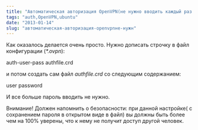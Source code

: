 ```yaml
---
title: "Автоматическая авторизация OpenVPN(не нужно вводить каждый раз пароль)"
tags: "auth,OpenVPN,ubuntu"
date: "2013-01-14"
slug: "автоматическая-авторизация-openvpnне-нужн"
---
```


Как оказалось делается очень просто. Нужно дописать строчку в файл конфигурации (_\*.ovpn_):

auth-user-pass authfile.crd

и потом создать сам файл _authfile.crd_ со следующим содержанием:

user
password

И все больше пароль вводить не нужно.

Внимание! Должен напомнить о безопасности: при данной настройке( с сохранением пароля в открытом виде в файл) вы должны быть более чем на 100% уверены, что к нему не получит доступ другой человек.
